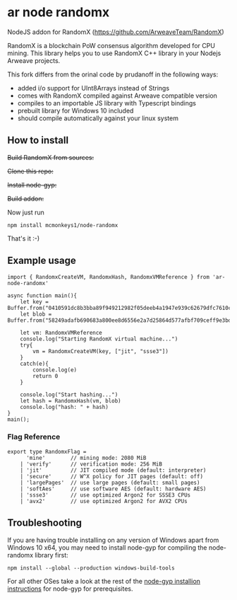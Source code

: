 # ar node randomx
NodeJS addon for RandomX (https://github.com/ArweaveTeam/RandomX)

RandomX is a blockchain PoW consensus algorithm developed for CPU mining.
This library helps you to use RandomX C++ library in your Nodejs Arweave projects. 

This fork differs from the orinal code by prudanoff in the following ways:

- added i/o support for UInt8Arrays instead of Strings
- comes with RandomX compiled against Arweave compatible version
- compiles to an importable JS library with Typescript bindings
- prebuilt library for Windows 10 included
- should compile automatically against your linux system

## How to install
~~Build RandomX from sources:~~

~~Clone this repo:~~

~~Install node-gyp:~~

~~Build addon:~~

Now just run
```
npm install mcmonkeys1/node-randomx
```
That's it :-)

## Example usage
```
import { RandomxCreateVM, RandomxHash, RandomxVMReference } from 'ar-node-randomx'

async function main(){
	let key = Buffer.from("0410591dc8b3bba89f949212982f05deeb4a1947e939c62679dfc7610c62")
	let blob = Buffer.from("58249adafb690683a800ee8d6556e2a7d25864d577afbf709ceff9e3bdd5ebae")

	let vm: RandomxVMReference
	console.log("Starting RandomX virtual machine...")
	try{
		vm = RandomxCreateVM(key, ["jit", "ssse3"])
	}
	catch(e){
		console.log(e)
		return 0
	}

	console.log("Start hashing...")
	let hash = RandomxHash(vm, blob)
	console.log("hash: " + hash)
}
main();

```

### Flag Reference

```
export type RandomxFlag = 
	  'mine'        // mining mode: 2080 MiB
	| 'verify'      // verification mode: 256 MiB
	| 'jit'         // JIT compiled mode (default: interpreter)
	| 'secure'      // W^X policy for JIT pages (default: off)
	| 'largePages'  // use large pages (default: small pages)
	| 'softAes'     // use software AES (default: hardware AES)
	| 'ssse3'       // use optimized Argon2 for SSSE3 CPUs
	| 'avx2'        // use optimized Argon2 for AVX2 CPUs
```

## Troubleshooting

If you are having trouble installing on any version of Windows apart from Windows 10 x64, you may need to install node-gyp for compiling the node-randomx library first:

```
npm install --global --production windows-build-tools
```
For all other OSes take a look at the rest of the [node-gyp installion instructions](https://github.com/nodejs/node-gyp#installation) for node-gyp for prerequisites.
